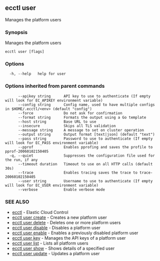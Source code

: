 ## ecctl user

Manages the platform users

### Synopsis

Manages the platform users

```
ecctl user [flags]
```

### Options

```
  -h, --help   help for user
```

### Options inherited from parent commands

```
      --apikey string      API key to use to authenticate (If empty will look for EC_APIKEY environment variable)
      --config string      Config name, used to have multiple configs in $HOME/.ecctl/<env> (default "config")
      --force              Do not ask for confirmation
      --format string      Formats the output using a Go template
      --host string        Base URL to use
      --insecure           Skips all TLS validation
      --message string     A message to set on cluster operation
      --output string      Output format [text|json] (default "text")
      --pass string        Password to use to authenticate (If empty will look for EC_PASS environment variable)
      --pprof              Enables pprofing and saves the profile to pprof-20060102150405
  -q, --quiet              Suppresses the configuration file used for the run, if any
      --timeout duration   Timeout to use on all HTTP calls (default 30s)
      --trace              Enables tracing saves the trace to trace-20060102150405
      --user string        Username to use to authenticate (If empty will look for EC_USER environment variable)
      --verbose            Enable verbose mode
```

### SEE ALSO

* [ecctl](ecctl.md)	 - Elastic Cloud Control
* [ecctl user create](ecctl_user_create.md)	 - Creates a new platform user
* [ecctl user delete](ecctl_user_delete.md)	 - Deletes one or more platform users
* [ecctl user disable](ecctl_user_disable.md)	 - Disables a platform user
* [ecctl user enable](ecctl_user_enable.md)	 - Enables a previously disabled platform user
* [ecctl user key](ecctl_user_key.md)	 - Manages the API keys of a platform user
* [ecctl user list](ecctl_user_list.md)	 - Lists all platform users
* [ecctl user show](ecctl_user_show.md)	 - Shows details of a specified user
* [ecctl user update](ecctl_user_update.md)	 - Updates a platform user

